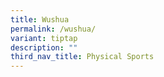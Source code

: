 ```yaml
---
title: Wushua
permalink: /wushua/
variant: tiptap
description: ""
third_nav_title: Physical Sports
---
```

